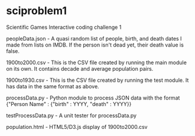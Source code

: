 # sciproblem1
Scientific Games Interactive coding challenge 1

peopleData.json - A quasi random list of people, birth, and death dates I made from lists on IMDB.  If the person isn't dead yet, their death value is false.

1900to2000.csv - This is the CSV file created by running the main module on its own.  It contains decade and average population pairs.

1900to1930.csv - This is the CSV file created by running the test module. It has data in the same format as above.

processData.py - Python module to process JSON data with the format {"Person Name" : {"birth" : YYYY, "death" : YYYY}}

testProcessData.py - A unit tester for processData.py

population.html - HTML5/D3.js display of 1900to2000.csv

